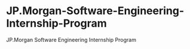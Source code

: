 # JP.Morgan-Software-Engineering-Internship-Program
JP.Morgan Software Engineering Internship Program
